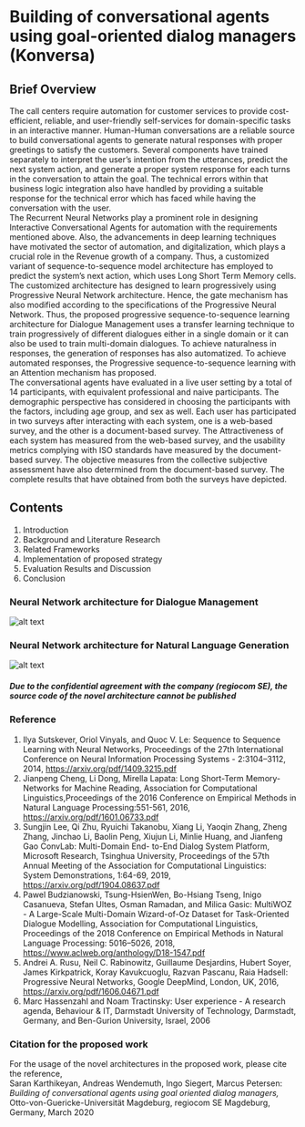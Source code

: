 # Building of conversational agents using goal-oriented dialog managers (Konversa)

## Brief Overview
The call centers require automation for customer services to provide cost-efficient, reliable, and user-friendly self-services for domain-specific tasks in an interactive manner. Human-Human conversations are a reliable source to build conversational agents to generate natural responses with proper greetings to satisfy the customers. Several components have trained separately to interpret the user’s intention from the utterances, predict the next system action, and generate a proper system response for each turns in the conversation to attain the goal. The technical errors within that business logic integration also have handled by providing a suitable response for the technical error which has faced while having the conversation with the user.\
The Recurrent Neural Networks play a prominent role in designing Interactive Conversational Agents for automation with the requirements mentioned above. Also, the advancements in deep learning techniques have motivated the sector of automation, and digitalization, which plays a crucial role in the Revenue growth of a company. Thus, a customized variant of sequence-to-sequence model architecture has employed to predict the system’s next action, which uses Long Short Term Memory cells. The customized architecture has designed to learn progressively using Progressive Neural Network architecture. Hence, the gate mechanism has also modified according to the specifications of the Progressive Neural Network. Thus, the proposed progressive sequence-to-sequence learning architecture for Dialogue Management uses a transfer learning technique to train progressively of different dialogues either in a single domain or it can also be used to train multi-domain dialogues. To achieve naturalness in responses, the generation of responses has also automatized. To achieve automated responses, the Progressive sequence-to-sequence learning with an Attention mechanism has proposed.\
The conversational agents have evaluated in a live user setting by a total of 14 participants, with equivalent professional and naive participants. The demographic perspective has considered in choosing the participants with the factors, including age group, and sex as well. Each user has participated in two surveys after interacting with each system, one is a web-based survey, and the other is a document-based survey. The Attractiveness of each system has measured from the web-based survey, and the usability metrics complying with ISO standards have measured by the document-based survey. The objective measures from the collective subjective assessment have also determined from the document-based survey. The complete results that have obtained from both the surveys have depicted.

## Contents
1) Introduction
2) Background and Literature Research
3) Related Frameworks
4) Implementation of proposed strategy
5) Evaluation Results and Discussion
6) Conclusion

### Neural Network architecture for Dialogue Management
![alt text](https://github.com/Naras-KS/Konversa/blob/main/Progressive_sequence_to_sequence_learning.PNG?raw=true)
### Neural Network architecture for Natural Language Generation
![alt text](https://github.com/Naras-KS/Konversa/blob/main/Progressive_sequence_to_sequence_learning_with_attention.PNG?raw=true)

##### Due to the confidential agreement with the company (regiocom SE), the source code of the novel architecture cannot be published

### Reference
1) Ilya Sutskever, Oriol Vinyals, and Quoc V. Le: Sequence to Sequence Learning with Neural Networks, Proceedings of the 27th International Conference on Neural Information Processing Systems - 2:3104–3112, 2014, https://arxiv.org/pdf/1409.3215.pdf
2) Jianpeng Cheng, Li Dong, Mirella Lapata: Long Short-Term Memory-Networks for Machine Reading, Association for Computational Linguistics,Proceedings of the 2016 Conference on Empirical Methods in Natural Language Processing:551-561, 2016, https://arxiv.org/pdf/1601.06733.pdf
3) Sungjin Lee, Qi Zhu, Ryuichi Takanobu, Xiang Li, Yaoqin Zhang, Zheng Zhang, Jinchao Li, Baolin Peng, Xiujun Li, Minlie Huang, and Jianfeng Gao ConvLab: Multi-Domain End-
to-End Dialog System Platform, Microsoft Research, Tsinghua University, Proceedings of the 57th Annual Meeting of the Association for Computational Linguistics: System Demonstrations, 1:64-69, 2019, https://arxiv.org/pdf/1904.08637.pdf
4) Pawel Budzianowski, Tsung-HsienWen, Bo-Hsiang Tseng, Inigo Casanueva, Stefan Ultes, Osman Ramadan, and Milica Gasic: MultiWOZ - A Large-Scale Multi-Domain Wizard-of-Oz
Dataset for Task-Oriented Dialogue Modelling, Association for Computational Linguistics, Proceedings of the 2018 Conference on Empirical Methods in Natural Language Processing:
5016–5026, 2018, https://www.aclweb.org/anthology/D18-1547.pdf
5) Andrei A. Rusu, Neil C. Rabinowitz, Guillaume Desjardins, Hubert Soyer, James Kirkpatrick, Koray Kavukcuoglu, Razvan Pascanu, Raia Hadsell: Progressive Neural Networks,
Google DeepMind, London, UK, 2016, https://arxiv.org/pdf/1606.04671.pdf
6) Marc Hassenzahl and Noam Tractinsky: User experience - A research agenda, Behaviour & IT, Darmstadt University of Technology, Darmstadt, Germany, and Ben-Gurion University,
Israel, 2006

### Citation for the proposed work
For the usage of the novel architectures in the proposed work, please cite the reference,\
Saran Karthikeyan, Andreas Wendemuth, Ingo Siegert, Marcus Petersen: *Building of conversational agents using goal oriented dialog managers,* Otto-von-Guericke-Universität Magdeburg, regiocom SE Magdeburg, Germany, March 2020
